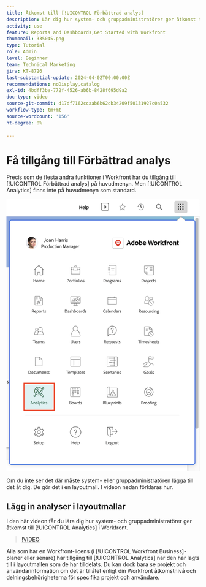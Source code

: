 ```yaml
---
title: Åtkomst till [!UICONTROL Förbättrad analys]
description: Lär dig hur system- och gruppadministratörer ger åtkomst till [!UICONTROL Förbättrade analyser] via en layoutmall.
activity: use
feature: Reports and Dashboards,Get Started with Workfront
thumbnail: 335045.png
type: Tutorial
role: Admin
level: Beginner
team: Technical Marketing
jira: KT-8726
last-substantial-update: 2024-04-02T00:00:00Z
recommendations: noDisplay,catalog
exl-id: 4bdff3ba-772f-4526-ab6b-8428f695d9a2
doc-type: video
source-git-commit: d17df7162ccaab6b62db34209f50131927c0a532
workflow-type: tm+mt
source-wordcount: '156'
ht-degree: 0%

---
```



# Få tillgång till Förbättrad analys

Precis som de flesta andra funktioner i Workfront har du tillgång till [!UICONTROL Förbättrad analys] på huvudmenyn. Men [!UICONTROL Analytics] finns inte på huvudmenyn som standard.

![En bild av huvudmenyn ](assets/analytics-on-main-menu.png)

Om du inte ser det där måste system- eller gruppadministratören lägga till det åt dig. De gör det i en layoutmall. I videon nedan förklaras hur.


## Lägg in analyser i layoutmallar

I den här videon får du lära dig hur system- och gruppadministratörer ger åtkomst till [!UICONTROL Analytics] i Workfront.


>[!VIDEO](https://video.tv.adobe.com/v/335045/?quality=12&learn=on&enablevpops)

Alla som har en Workfront-licens (i [!UICONTROL Workfront Business]-planer eller senare) har tillgång till [!UICONTROL Analytics] när den har lagts till i layoutmallen som de har tilldelats. Du kan dock bara se projekt och användarinformation om det är tillåtet enligt din Workfront åtkomstnivå och delningsbehörigheterna för specifika projekt och användare.
